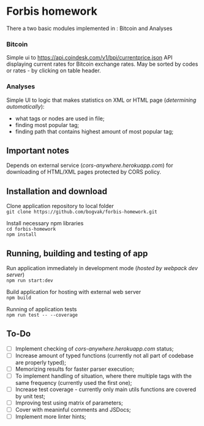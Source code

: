 # Forbis homework
There a two basic modules implemented in : Bitcoin and Analyses
### Bitcoin
Simple ui to https://api.coindesk.com/v1/bpi/currentprice.json API displaying current rates for Bitcoin exchange rates.
May be sorted by codes or rates - by clicking on table header.
### Analyses
Simple UI to logic that makes statistics on XML or HTML page (*determining automatically*):
- what tags or nodes are used in file;
- finding most popular tag;
- finding path that contains highest amount of most popular tag;
## Important notes
Depends on external service (*cors-anywhere.herokuapp.com*) for downloading of HTML/XML pages protected by CORS policy.

## Installation and download
Clone application repository to local folder  
`git clone https://github.com/bogvak/forbis-homework.git`

Install necessary npm libraries  
`cd forbis-homework`  
`npm install`

## Running, building and testing of app

Run application immediately in development mode (*hosted by webpack dev server*)  
`npm run start:dev`

Build application for hosting with external web server  
`npm build`

Running of application tests  
`npm run test -- --coverage`

## To-Do
 - [ ] Implement checking of *cors-anywhere.herokuapp.com* status;
 - [ ] Increase amount of typed functions (currently not all part of codebase are properly typed);
 - [ ] Memorizing results for faster parser execution;
 - [ ] To implement handling of situation, where there multiple tags with the same frequency (currently used the first one);
 - [ ] Increase test coverage - currently only main utils functions are covered by unit test;
 - [ ] Improving test using matrix of parameters;
 - [ ] Cover with meaninful comments and JSDocs;
 - [ ] Implement more linter hints;